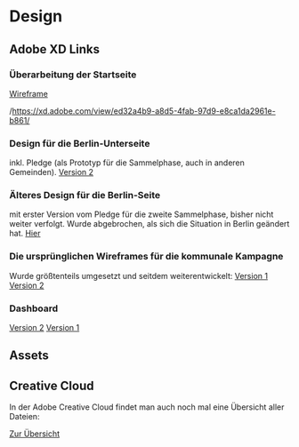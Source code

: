 # Design

## Adobe XD Links

### Überarbeitung der Startseite

[Wireframe](https://xd.adobe.com/view/ed32a4b9-a8d5-4fab-97d9-e8ca1da2961e-b861/)

/https://xd.adobe.com/view/ed32a4b9-a8d5-4fab-97d9-e8ca1da2961e-b861/

### Design für die Berlin-Unterseite

inkl. Pledge (als Prototyp für die Sammelphase, auch in anderen Gemeinden).
[Version 2](https://xd.adobe.com/view/9a37472d-b435-4cc2-bb13-cba74ec71402-cf64/)

### Älteres Design für die Berlin-Seite

mit erster Version vom Pledge für die zweite Sammelphase, bisher nicht weiter verfolgt. Wurde abgebrochen, als sich die Situation in Berlin geändert hat.
[Hier](https://xd.adobe.com/view/4f4a47fc-8a10-411f-9733-0ca1eacff70a-1a19/)

### Die ursprünglichen Wireframes für die kommunale Kampagne

Wurde größtenteils umgesetzt und seitdem weiterentwickelt:
[Version 1](https://xd.adobe.com/view/7d84d935-08f3-4d0c-b2cd-3a710194f1f0-28d7/)
[Version 2](https://xd.adobe.com/view/7d84d935-08f3-4d0c-b2cd-3a710194f1f0-28d7/)

### Dashboard

[Version 2](https://xd.adobe.com/view/038d79cb-2385-4f25-83a4-5e08844ac527-56de/)
[Version 1](https://xd.adobe.com/view/7d84d935-08f3-4d0c-b2cd-3a710194f1f0-28d7/)

## Assets

## Creative Cloud

In der Adobe Creative Cloud findet man auch noch mal eine Übersicht aller Dateien:

[Zur Übersicht](https://assets.adobe.com/cloud-documents)
